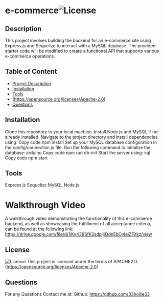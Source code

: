 
# e-commerce![License](https://img.shields.io/badge/License-Apache_2.0-blue.svg)
  ## Description
  This project involves building the backend for an e-commerce site using Express.js and Sequelize to interact with a MySQL database. The provided starter code will be modified to create a functional API that supports various e-commerce operations.

  ## Table of Content
  - [Project Description](#Description)
  - [Installation](#Installation)
  - [Tools](#Tools)
  - (https://opensource.org/licenses/Apache-2.0)
  - [Questions](#Questions)

## Installation
Clone this repository to your local machine.
Install Node.js and MySQL if not already installed.
Navigate to the project directory and install dependencies using:
Copy code
npm install
Set up your MySQL database configuration in the config/connection.js file.
Run the following command to initialize the database:
arduino
Copy code
npm run db-init
Start the server using:
sql
Copy code
npm start

## Tools
Express.js
Sequelize
MySQL
Node.js

# Walkthrough Video
A walkthrough video demonstrating the functionality of this e-commerce backend, as well as showcasing the fulfillment of all acceptance criteria, can be found at the following link:
https://drive.google.com/file/d/1iKv438SfK2sdpljlQdnEbOyIeiZFjtkz/view 

  ## License 
  ![License](https://img.shields.io/badge/License-Apache_2.0-blue.svg)
This project is licensed under the terms of APACHE2.0.  (https://opensource.org/licenses/Apache-2.0)

  ## Questions
  For any Questions Contact me at: 
  Github: https://github.com/33hollie33 

 
  









